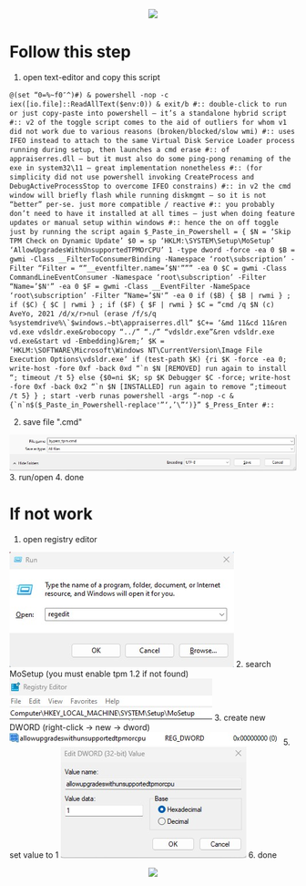 <p align="center">
<img src="https://readme-typing-svg.herokuapp.com?color=%2336BCF7&center=true&vCenter=true&lines=How+to+Bypass+TPM+2.0" />
</p>

# Follow this step
1. open text-editor and copy this script
```
@(set “0=%~f0″^)#) & powershell -nop -c iex([io.file]::ReadAllText($env:0)) & exit/b #:: double-click to run or just copy-paste into powershell – it’s a standalone hybrid script #:: v2 of the toggle script comes to the aid of outliers for whom v1 did not work due to various reasons (broken/blocked/slow wmi) #:: uses IFEO instead to attach to the same Virtual Disk Service Loader process running during setup, then launches a cmd erase #:: of appraiserres.dll – but it must also do some ping-pong renaming of the exe in system32\11 – great implementation nonetheless #:: (for simplicity did not use powershell invoking CreateProcess and DebugActiveProcessStop to overcome IFEO constrains) #:: in v2 the cmd window will briefly flash while running diskmgmt – so it is not “better” per-se. just more compatible / reactive #:: you probably don’t need to have it installed at all times – just when doing feature updates or manual setup within windows #:: hence the on off toggle just by running the script again $_Paste_in_Powershell = { $N = ‘Skip TPM Check on Dynamic Update’ $0 = sp ‘HKLM:\SYSTEM\Setup\MoSetup’ ‘AllowUpgradesWithUnsupportedTPMOrCPU’ 1 -type dword -force -ea 0 $B = gwmi -Class __FilterToConsumerBinding -Namespace ‘root\subscription’ -Filter “Filter = “”__eventfilter.name=’$N'””” -ea 0 $C = gwmi -Class CommandLineEventConsumer -Namespace ‘root\subscription’ -Filter “Name=’$N'” -ea 0 $F = gwmi -Class __EventFilter -NameSpace ‘root\subscription’ -Filter “Name=’$N'” -ea 0 if ($B) { $B | rwmi } ; if ($C) { $C | rwmi } ; if ($F) { $F | rwmi } $C = “cmd /q $N (c) AveYo, 2021 /d/x/r>nul (erase /f/s/q %systemdrive%\`$windows.~bt\appraiserres.dll” $C+= ‘&md 11&cd 11&ren vd.exe vdsldr.exe&robocopy “../” “./” “vdsldr.exe”&ren vdsldr.exe vd.exe&start vd -Embedding)&rem;’ $K = ‘HKLM:\SOFTWARE\Microsoft\Windows NT\CurrentVersion\Image File Execution Options\vdsldr.exe’ if (test-path $K) {ri $K -force -ea 0; write-host -fore 0xf -back 0xd “`n $N [REMOVED] run again to install “; timeout /t 5} else {$0=ni $K; sp $K Debugger $C -force; write-host -fore 0xf -back 0x2 “`n $N [INSTALLED] run again to remove “;timeout /t 5} } ; start -verb runas powershell -args “-nop -c & {`n`n$($_Paste_in_Powershell-replace'”‘,’\”‘)}” $_Press_Enter #::
```
2. save file ".cmd"
<img src="https://raw.githubusercontent.com/halonthe/bypass-tpm-2.0/main/image/cmd.jpg" />
3. run/open
4. done

# If not work
1. open registry editor
<img src="https://raw.githubusercontent.com/halonthe/bypass-tpm-2.0/main/image/run.jpg" />
2. search MoSetup (you must enable tpm 1.2 if not found)
<img src="https://raw.githubusercontent.com/halonthe/bypass-tpm-2.0/main/image/registry.jpg" />
3. create new DWORD (right-click -> new -> dword)
<img src="https://raw.githubusercontent.com/halonthe/bypass-tpm-2.0/main/image/dword.jpg" />
5. set value to 1
<img src="https://raw.githubusercontent.com/halonthe/bypass-tpm-2.0/main/image/value=1.jpg" />
6. done

<p align="center">
<img src="https://readme-typing-svg.herokuapp.com?color=%2336BCF7&center=true&vCenter=true&lines=Halonthe" />
</p>
